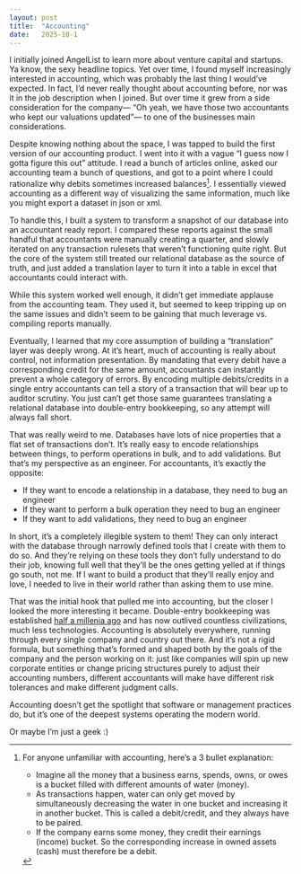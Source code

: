 ```yaml
---
layout: post
title:  "Accounting"
date:   2025-10-1
---
```


I initially joined AngelList to learn more about venture capital and startups. Ya know, the sexy headline topics. Yet over time, I found myself increasingly interested in accounting, which was probably the last thing I would’ve expected. In fact, I’d never really thought about accounting before, nor was it in the job description when I joined. But over time it grew from a side consideration for the company— “Oh yeah, we have those two accountants who kept our valuations updated”— to one of the businesses main considerations.

Despite knowing nothing about the space, I was tapped to build the first version of our accounting product. I went into it with a vague “I guess now I gotta figure this out” attitude. I read a bunch of articles online, asked our accounting team a bunch of questions, and got to a point where I could rationalize why debits sometimes increased balances[^1]. I essentially viewed accounting as a different way of visualizing the same information, much like you might export a dataset in json or xml. 

To handle this, I built a system to transform a snapshot of our database into an accountant ready report. I compared these reports against the small handful that accountants were manually creating a quarter, and slowly iterated on any transaction rulesets that weren’t functioning quite right. But the core of the system still treated our relational database as the source of truth, and just added a translation layer to turn it into a table in excel that accountants could interact with.

While this system worked well enough, it didn’t get immediate applause from the accounting team. They used it, but seemed to keep tripping up on the same issues and didn’t seem to be gaining that much leverage vs. compiling reports manually.

Eventually, I learned that my core assumption of building a “translation” layer was deeply wrong. At it’s heart, much of accounting is really about control, not information presentation. By mandating that every debit have a corresponding credit for the same amount, accountants can instantly prevent a whole category of errors. By encoding multiple debits/credits in a single entry accountants can tell a story of a transaction that will bear up to auditor scrutiny. You just can’t get those same guarantees translating a relational database into double-entry bookkeeping, so any attempt will always fall short.

That was really weird to me. Databases have lots of nice properties that a flat set of transactions don’t. It’s really easy to encode relationships between things, to perform operations in bulk, and to add validations. But that’s my perspective as an engineer. For accountants, it’s exactly the opposite:

- If they want to encode a relationship in a database, they need to bug an engineer  
- If they want to perform a bulk operation they need to bug an engineer  
- If they want to add validations, they need to bug an engineer

In short, it’s a completely illegible system to them\! They can only interact with the database through narrowly defined tools that I create with them to do so. And they’re relying on these tools they don’t fully understand to do their job, knowing full well that they’ll be the ones getting yelled at if things go south, not me. If I want to build a product that they’ll really enjoy and love, I needed to live in their world rather than asking them to use mine. 

That was the initial hook that pulled me into accounting, but the closer I looked the more interesting it became. Double-entry bookkeeping was established [half a millenia ago](https://www.math.stonybrook.edu/~tony/whatsnew/column/bookkeeping-1001/book1.html) and has now outlived countless civilizations, much less technologies. Accounting is absolutely everywhere, running through every single company and country out there. And it’s not a rigid formula, but something that’s formed and shaped both by the goals of the company and the person working on it: just like companies will spin up new corporate entities or change pricing structures purely to adjust their accounting numbers, different accountants will make have different risk tolerances and make different judgment calls.

Accounting doesn’t get the spotlight that software or management practices do, but it’s one of the deepest systems operating the modern world. 

Or maybe I’m just a geek :)

[^1]:  For anyone unfamiliar with accounting, here’s a 3 bullet explanation: 

    * Imagine all the money that a business earns, spends, owns, or owes is a bucket filled with different amounts of water (money). 
    * As transactions happen, water can only get moved by simultaneously decreasing the water in one bucket and increasing it in another bucket. This is called a debit/credit, and they always have to be paired.
    * If the company earns some money, they credit their earnings (income) bucket. So the corresponding increase in owned assets (cash) must therefore be a debit.

